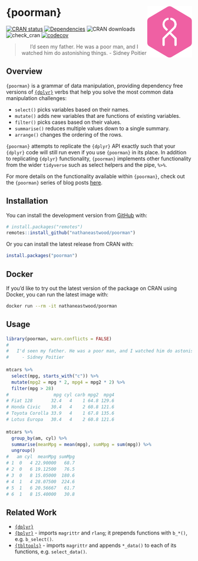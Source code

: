 
<!-- README.md is generated from README.Rmd. Please edit that file -->

# {poorman} <a href='https://nathaneastwood.github.io/tags/poorman/'><img src='man/figures/logo.png' align="right" height="139" /></a>

[![CRAN
status](https://www.r-pkg.org/badges/version/poorman)](https://cran.r-project.org/package=poorman)
[![Dependencies](https://tinyverse.netlify.com/badge/poorman)](https://cran.r-project.org/package=poorman)
![CRAN downloads](https://cranlogs.r-pkg.org/badges/poorman)
![check\_cran](https://github.com/nathaneastwood/poorman/workflows/check_cran/badge.svg?branch=master)
[![codecov](https://codecov.io/gh/nathaneastwood/poorman/branch/master/graph/badge.svg)](https://codecov.io/gh/nathaneastwood/poorman)

<blockquote align="center">

I’d seen my father. He was a poor man, and I watched him do astonishing
things. - Sidney Poitier

</blockquote>

## Overview

`{poorman}` is a grammar of data manipulation, providing dependency free
versions of [`{dplyr}`](https://github.com/tidyverse/dplyr) verbs that
help you solve the most common data manipulation challenges:

  - `select()` picks variables based on their names.
  - `mutate()` adds new variables that are functions of existing
    variables.
  - `filter()` picks cases based on their values.
  - `summarise()` reduces multiple values down to a single summary.
  - `arrange()` changes the ordering of the rows.

`{poorman}` attempts to replicate the `{dplyr}` API exactly such that
your `{dplyr}` code will still run even if you use `{poorman}` in its
place. In addition to replicating `{dplyr}` functionality, `{poorman}`
implements other functionality from the wider `tidyverse` such as select
helpers and the pipe, `%>%`.

For more details on the functionality available within `{poorman}`,
check out the `{poorman}` series of blog posts
[here](https://nathaneastwood.github.io/tags/poorman/).

## Installation

You can install the development version from
[GitHub](https://github.com/nathaneastwood/poorman) with:

``` r
# install.packages("remotes")
remotes::install_github("nathaneastwood/poorman")
```

Or you can install the latest release from CRAN with:

``` r
install.packages("poorman")
```

## Docker

If you’d like to try out the latest version of the package on CRAN using
Docker, you can run the latest image with:

``` bash
docker run --rm -it nathaneastwood/poorman
```

## Usage

``` r
library(poorman, warn.conflicts = FALSE)
# 
#   I'd seen my father. He was a poor man, and I watched him do astonishing things.
#     - Sidney Poitier

mtcars %>%
  select(mpg, starts_with("c")) %>%
  mutate(mpg2 = mpg * 2, mpg4 = mpg2 * 2) %>%
  filter(mpg > 28)
#                 mpg cyl carb mpg2  mpg4
# Fiat 128       32.4   4    1 64.8 129.6
# Honda Civic    30.4   4    2 60.8 121.6
# Toyota Corolla 33.9   4    1 67.8 135.6
# Lotus Europa   30.4   4    2 60.8 121.6

mtcars %>%
  group_by(am, cyl) %>%
  summarise(meanMpg = mean(mpg), sumMpg = sum(mpg)) %>%
  ungroup()
#   am cyl  meanMpg sumMpg
# 1  0   4 22.90000   68.7
# 2  0   6 19.12500   76.5
# 3  0   8 15.05000  180.6
# 4  1   4 28.07500  224.6
# 5  1   6 20.56667   61.7
# 6  1   8 15.40000   30.8
```

## Related Work

  - [`{dplyr}`](https://github.com/tidyverse/dplyr)
  - [`{bplyr}`](https://github.com/yonicd/bplyr) - imports `magrittr`
    and `rlang`; it prepends functions with `b_*()`, e.g. `b_select()`.
  - [`{tbltools}`](https://github.com/mkearney/tbltools) - imports
    `magrittr` and appends `*_data()` to each of its functions,
    e.g. `select_data()`.
